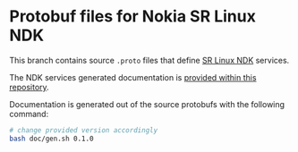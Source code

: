# Protobuf files for Nokia SR Linux NDK

This branch contains source `.proto` files that define [SR Linux NDK](https://learn.srlinux.dev/ndk/) services.

The NDK services generated documentation is [provided within this repository](https://rawcdn.githack.com/nokia/srlinux-ndk-protobufs/v0.1.1/doc/index.html).

Documentation is generated out of the source protobufs with the following command:

```bash
# change provided version accordingly
bash doc/gen.sh 0.1.0
```
